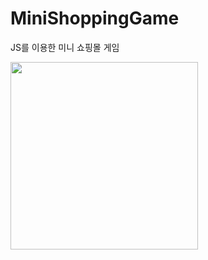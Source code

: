 # MiniShoppingGame
JS를 이용한 미니 쇼핑몰 게임

<img src="https://user-images.githubusercontent.com/64193469/193242651-824ba56d-d45a-49b7-880a-a35a3cb73e70.png" width="300" />
